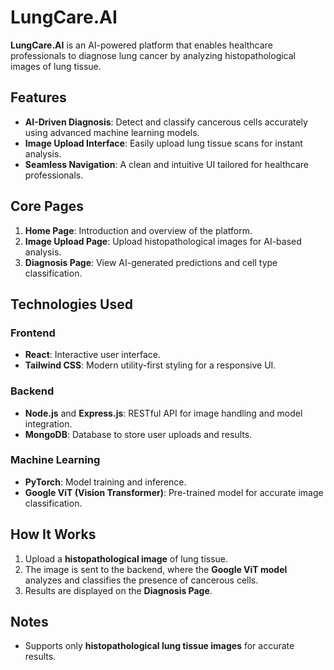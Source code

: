 # LungCare.AI  

**LungCare.AI** is an AI-powered platform that enables healthcare professionals to diagnose lung cancer by analyzing histopathological images of lung tissue.  

## Features  
- **AI-Driven Diagnosis**: Detect and classify cancerous cells accurately using advanced machine learning models.  
- **Image Upload Interface**: Easily upload lung tissue scans for instant analysis.  
- **Seamless Navigation**: A clean and intuitive UI tailored for healthcare professionals.  

## Core Pages  
1. **Home Page**: Introduction and overview of the platform.  
2. **Image Upload Page**: Upload histopathological images for AI-based analysis.  
3. **Diagnosis Page**: View AI-generated predictions and cell type classification.  

## Technologies Used  
### Frontend  
- **React**: Interactive user interface.  
- **Tailwind CSS**: Modern utility-first styling for a responsive UI.  

### Backend  
- **Node.js** and **Express.js**: RESTful API for image handling and model integration.  
- **MongoDB**: Database to store user uploads and results.  

### Machine Learning  
- **PyTorch**: Model training and inference.  
- **Google ViT (Vision Transformer)**: Pre-trained model for accurate image classification.  

## How It Works  
1. Upload a **histopathological image** of lung tissue.  
2. The image is sent to the backend, where the **Google ViT model** analyzes and classifies the presence of cancerous cells.  
3. Results are displayed on the **Diagnosis Page**.  

## Notes  
- Supports only **histopathological lung tissue images** for accurate results.  
